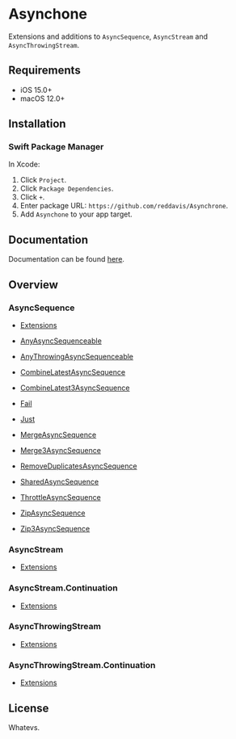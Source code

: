 # Asynchone

Extensions and additions to `AsyncSequence`, `AsyncStream` and `AsyncThrowingStream`.

## Requirements

- iOS 15.0+
- macOS 12.0+

## Installation

### Swift Package Manager

In Xcode:

1. Click `Project`.
2. Click `Package Dependencies`.
3. Click `+`.
4. Enter package URL: `https://github.com/reddavis/Asynchrone`.
5. Add `Asynchone` to your app target.

## Documentation

Documentation can be found [here](https://distracted-austin-575f34.netlify.app).

## Overview

### AsyncSequence

- [Extensions](https://distracted-austin-575f34.netlify.app/extensions/asyncsequence)

- [AnyAsyncSequenceable](https://distracted-austin-575f34.netlify.app/structs/anyasyncsequenceable)
- [AnyThrowingAsyncSequenceable](https://distracted-austin-575f34.netlify.app/structs/anythrowingasyncsequenceable)
- [CombineLatestAsyncSequence](https://distracted-austin-575f34.netlify.app/structs/combinelatestasyncsequence)
- [CombineLatest3AsyncSequence](https://distracted-austin-575f34.netlify.app/structs/combinelatest3asyncsequence)
- [Fail](https://distracted-austin-575f34.netlify.app/structs/fail)
- [Just](https://distracted-austin-575f34.netlify.app/structs/just) 
- [MergeAsyncSequence](https://distracted-austin-575f34.netlify.app/structs/mergeasyncsequence)
- [Merge3AsyncSequence](https://distracted-austin-575f34.netlify.app/structs/merge3asyncsequence)
- [RemoveDuplicatesAsyncSequence](https://distracted-austin-575f34.netlify.app/structs/removeduplicatesasyncsequence)
- [SharedAsyncSequence](https://distracted-austin-575f34.netlify.app/structs/sharedasyncsequence)
- [ThrottleAsyncSequence](https://distracted-austin-575f34.netlify.app/structs/throttleasyncsequence)
- [ZipAsyncSequence](https://distracted-austin-575f34.netlify.app/structs/zipasyncsequence)
- [Zip3AsyncSequence](https://distracted-austin-575f34.netlify.app/structs/zip3asyncsequence)

### AsyncStream

- [Extensions](https://distracted-austin-575f34.netlify.app/extensions/asyncstream)

### AsyncStream.Continuation

- [Extensions](https://distracted-austin-575f34.netlify.app/extensions/asyncstream/continuation)

### AsyncThrowingStream

- [Extensions](https://distracted-austin-575f34.netlify.app/extensions/asyncthrowingstream)

### AsyncThrowingStream.Continuation

- [Extensions](https://distracted-austin-575f34.netlify.app/extensions/asyncthrowingstream/continuation)

## License

Whatevs.
